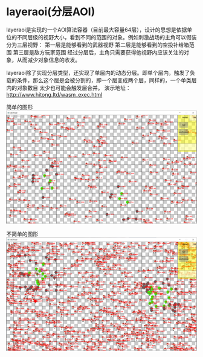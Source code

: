# layeraoi(分层AOI)
layeraoi是实现的一个AOI算法容器（目前最大容量64层），设计的思想是依据单位的不同层级的视野大小，看到不同的范围的对象。例如刺激战场的主角可以假装分为三层视野：
第一层是能够看到的武器视野
第二层是能够看到的空投补给箱范围
第三层是敌方玩家范围
经过分层后，主角只需要获得他视野内应该关注的对象，从而减少对象信息的收发。


layeraoi除了实现分层类型，还实现了单层内的动态分层。即单个层内，触发了负载的条件，那么这个层是会被分割的，即一个层变成两个层，同样的，一个单类层内的对象数目
太少也可能会触发层合并。
演示地址：http://www.hitong.ltd/wasm_exec.html

简单的图形
![image](https://github.com/hitong/layeraoi/blob/main/awesome/base.png)

不简单的图形
![image](https://github.com/hitong/layeraoi/blob/main/awesome/base2.png)
